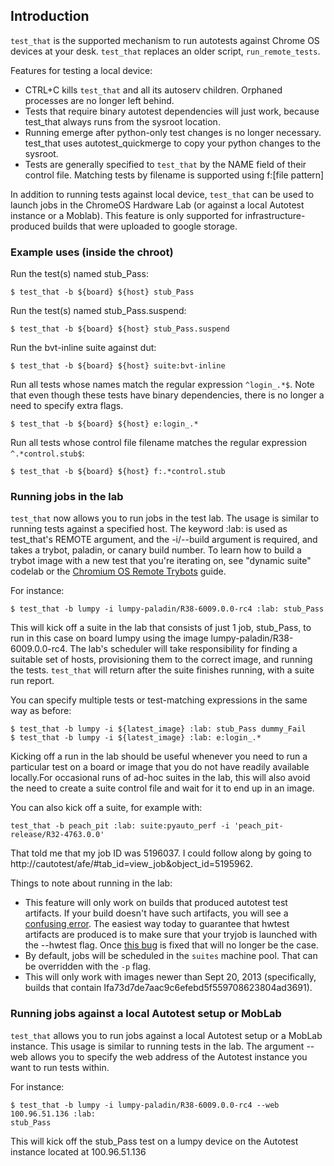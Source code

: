 ## Introduction

`test_that` is the supported mechanism to run autotests against Chrome OS
devices at your desk.  `test_that` replaces an older script, `run_remote_tests`.

Features for testing a local device:
  - CTRL+C kills `test_that` and all its autoserv children. Orphaned processes
    are no longer left behind.
  - Tests that require binary autotest dependencies will just work, because
    test_that always runs from the sysroot location.
  - Running emerge after python-only test changes is no longer necessary.
    test_that uses autotest_quickmerge to copy your python changes to the
    sysroot.
  - Tests are generally specified to `test_that` by the NAME field of their
    control file. Matching tests by filename is supported using f:[file
    pattern]

In addition to running tests against local device, `test_that` can be used to
launch jobs in the ChromeOS Hardware Lab (or against a local Autotest instance
or a Moblab). This feature is only supported for infrastructure-produced builds
that were uploaded to google storage.

### Example uses (inside the chroot)

Run the test(s) named stub\_Pass:

```
$ test_that -b ${board} ${host} stub_Pass
```

Run the test(s) named stub\_Pass.suspend:

```
$ test_that -b ${board} ${host} stub_Pass.suspend
```

Run the bvt-inline suite against dut:

```
$ test_that -b ${board} ${host} suite:bvt-inline
```

Run all tests whose names match the regular expression `^login_.*$`. Note that
even though these tests have binary dependencies, there is no longer a need to
specify extra flags.

```
$ test_that -b ${board} ${host} e:login_.*
```

Run all tests whose control file filename matches the regular expression
`^.*control.stub$`:

```
$ test_that -b ${board} ${host} f:.*control.stub
```

### Running jobs in the lab

`test_that` now allows you to run jobs in the test lab. The usage is similar to
running tests against a specified host. The keyword :lab: is used as
test\_that's REMOTE argument, and the -i/--build argument is required, and takes
a trybot, paladin, or canary build number. To learn how to build a trybot image
with a new test that you're iterating on, see "dynamic suite" codelab or the
[Chromium OS Remote
Trybots](https://sites.google.com/a/chromium.org/dev/chromium-os/build/using-remote-trybots)
guide.

For instance:

```
$ test_that -b lumpy -i lumpy-paladin/R38-6009.0.0-rc4 :lab: stub_Pass
```

This will kick off a suite in the lab that consists of just 1 job, stub\_Pass,
to run in this case on board lumpy using the image
lumpy-paladin/R38-6009.0.0-rc4. The lab's scheduler will take responsibility
for finding a suitable set of hosts, provisioning them to the correct image,
and running the tests. `test_that` will return after the suite finishes running,
with a suite run report.

You can specify multiple tests or test-matching expressions in the same way as
before:

```
$ test_that -b lumpy -i ${latest_image} :lab: stub_Pass dummy_Fail
$ test_that -b lumpy -i ${latest_image} :lab: e:login_.*
```

Kicking off a run in the lab should be useful whenever you need to run a
particular test on a board or image that you do not have readily available
locally.For occasional runs of ad-hoc suites in the lab, this will also avoid
the need to create a suite control file and wait for it to end up in an image.

You can also kick off a suite, for example with:

```
test_that -b peach_pit :lab: suite:pyauto_perf -i 'peach_pit-release/R32-4763.0.0'
```

That told me that my job ID was 5196037. I could follow along by going to
http://cautotest/afe/#tab_id=view_job&object_id=5195962.

Things to note about running in the lab:

 - This feature will only work on builds that produced autotest test artifacts.
   If your build doesn't have such artifacts, you will see a
   [confusing error](https://crbug.com/354556). The easiest way today to
   guarantee that hwtest artifacts are produced is to make sure that your tryjob
   is launched with the --hwtest flag. Once [this bug](https://crbug.com/299838)
   is fixed that will no longer be the case.
 - By default, jobs will be scheduled in the `suites` machine pool. That can be
   overridden with the `-p` flag.
 - This will only work with images newer than Sept 20, 2013 (specifically, builds
   that contain Ifa73d7de7aac9c6efebd5f559708623804ad3691).


### Running jobs against a local Autotest setup or MobLab

`test_that` allows you to run jobs against a local Autotest setup or a
MobLab instance. This usage is similar to running tests in the lab. The argument
--web allows you to specify the web address of the Autotest instance you want to
run tests within.

For instance:
```
$ test_that -b lumpy -i lumpy-paladin/R38-6009.0.0-rc4 --web 100.96.51.136 :lab:
stub_Pass
```

This will kick off the stub_Pass test on a lumpy device on the Autotest
instance located at 100.96.51.136
